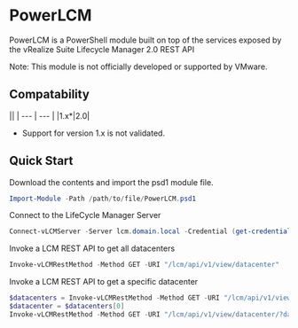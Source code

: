 # PowerLCM
PowerLCM is a PowerShell module built on top of the services exposed by the vRealize Suite Lifecycle Manager 2.0 REST API

Note: This module is not officially developed or supported by VMware.

## Compatability
||
| --- | --- |
|1.x*|2.0|

* Support for version 1.x is not validated.

## Quick Start
Download the contents and import the psd1 module file.

```PowerShell
Import-Module -Path /path/to/file/PowerLCM.psd1
```

Connect to the LifeCycle Manager Server
```PowerShell
Connect-vLCMServer -Server lcm.domain.local -Credential (get-credential)
```

Invoke a LCM REST API to get all datacenters
```PowerShell
Invoke-vLCMRestMethod -Method GET -URI "/lcm/api/v1/view/datacenter"
```

Invoke a LCM REST API to get a specific datacenter
```PowerShell
$datacenters = Invoke-vLCMRestMethod -Method GET -URI "/lcm/api/v1/view/datacenter"
$datacenter = $datacenters[0]
Invoke-vLCMRestMethod -Method GET -URI "/lcm/api/v1/view/datacenter/?datacenterId=$($datacenter.id)"
```
